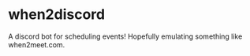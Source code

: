 # when2discord
A discord bot for scheduling events! Hopefully emulating something like when2meet.com.
